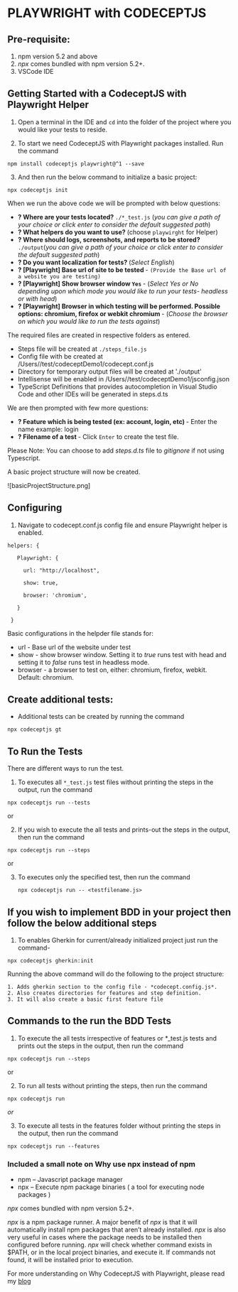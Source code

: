 # PLAYWRIGHT with CODECEPTJS

## Pre-requisite:

1. npm version 5.2 and above
2. *npx* comes bundled with npm version 5.2+.
3. VSCode IDE

## Getting Started with a CodeceptJS with Playwright Helper

1. Open a terminal in the IDE and `cd` into the folder of the project where you would like your tests to reside.

2. To start we need CodeceptJS with Playwright packages installed. Run the command 

```
npm install codeceptjs playwright@^1 --save
```

3. And then run the below command to initialize a basic project:

```
npx codeceptjs init
```

  When we run the above code we will be prompted with below questions:

- <b>? Where are your tests located? </b>`./*_test.js` (*you can give a path of your choice or click enter to consider the default suggested path*) <br>
- <b>? What helpers do you want to use? </b> (choose `playwirght` for Helper) <br>
- <b>? Where should logs, screenshots, and reports to be stored? </b> `./output`(*you can give a path of your choice or click enter to consider the default suggested path*)<br>
- <b>? Do you want localization for tests? </b> (*Select English*) <br>
- <b>? [Playwright] Base url of site to be tested </b> - `(Provide the Base url of a website you are testing)` <br>
- <b>? [Playwright] Show browser window `Yes` </b> - (*Select Yes or No depending upon which mode you would like to run your tests- headless or with head*) <br>
- <b>? [Playwright] Browser in which testing will be performed. Possible options: chromium, firefox or webkit chromium </b> - (*Choose the browser on which you would like to run the tests against*) <br>



The required files are created in respective folders as entered. 

- Steps file will be created at `./steps_file.js` <br>
- Config file with be created at /Users/<username>/test/codeceptDemo1/codecept.conf.js <br>
- Directory for temporary output files will be created at './output' <br>
- Intellisense will be enabled in /Users/<username>/test/codeceptDemo1/jsconfig.json <br>
- TypeScript Definitions that provides autocompletion in Visual Studio Code and other IDEs will be generated in steps.d.ts <br>

We are then prompted with few more questions:

- <b>? Feature which is being tested (ex: account, login, etc) </b> - Enter the name example: login <br>
- <b>? Filename of a test </b> - Click `Enter` to create the test file. <br>

Please Note: You can choose to add *steps.d.ts* file to *gitignore* if not using Typescript.

A basic project structure will now be created.

![basicProjectStructure.png]

## Configuring

1. Navigate to codecept.conf.js config file and  ensure Playwright helper is enabled. 

 ```
 helpers: {
    
    Playwright: {
      
      url: "http://localhost",
      
      show: true,
      
      browser: 'chromium',
    
    }
  
  }
  ```

  Basic configurations in the helpder file stands for: 
- url - Base url of the website under test
- show - show browser window. Setting it to *true* runs test with head and setting it to *false* runs test in headless mode.
- browser - a browser to test on, either: chromium, firefox, webkit. Default: chromium.


## Create additional tests:

- Additional tests can be created by running the command 
```
npx codeceptjs gt
``` 
  

## To Run the Tests

There are different ways to run the test. 

1. To executes all `*_test.js` test files without printing the steps in the output, run the command
```
npx codeceptjs run --tests
```
or

2. If you wish to execute the all tests and prints-out the steps in the output, then run the command
 ```
 npx codeceptjs run --steps
 ``` 

or

  
3. To executes only the specified test, then run the command 
   ```
   npx codeceptjs run -- <testfilename.js>
   ```


## If you wish to implement BDD in your project then follow the below additional steps

1. To enables Gherkin for current/already initialized project just run the command- 
```
npx codeceptjs gherkin:init
``` 
Running the above command will do the following to the project structure:

    1. Adds gherkin section to the config file - *codecept.config.js*. 
    2. Also creates directories for features and step definition. 
    3. It will also create a basic first feature file     


## Commands to the run the BDD Tests 

1. To execute the all tests irrespective of features or *_test.js tests and prints out the steps in the output, then run the command
```
npx codeceptjs run --steps
```
or 

2. To run all tests without printing the steps, then run the command
```
npx codeceptjs run
```
*or*

3. To execute all tests in the features folder without printing the steps in the output, then run the command

````
npx codeceptjs run --features
````

### Included a small note on Why use npx instead of npm

- npm – Javascript package manager
- npx – Execute npm package binaries ( a tool for executing node packages )

*npx* comes bundled with npm version 5.2+.

*npx* is a npm package runner.
A major benefit of *npx* is that it will automatically install npm packages that aren’t already installed. *npx* is also very useful in cases where the package needs to be installed then configured before running. *npx* will check whether command exists in $PATH, or in the local project binaries, and execute it. If commands not found, it will be installed prior to execution.

For more understanding on Why CodeceptJS with Playwright, please read my [blog](https://medium.com/@bhaawna1805/bc6770b78cff?source=friends_link&sk=a482c58557f46b07332fc5d51ff5c230)
